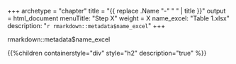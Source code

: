 +++
archetype = "chapter"
title = "{{ replace .Name "-" " " | title }}"
output = html_document
menuTitle: "Step X"
weight = X
name_excel: "Table 1.xlsx"
description: "`r rmarkdown::metadata$name_excel`"
+++

rmarkdown::metadata$name_excel

{{%children containerstyle="div" style="h2" description="true" %}}
